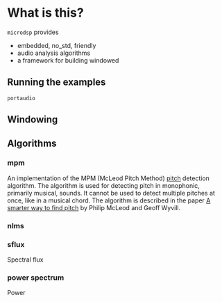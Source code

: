 # What is this?

`microdsp` provides

* embedded, no_std, friendly
* audio analysis algorithms
* a framework for building windowed

## Running the examples

`portaudio`

## Windowing

## Algorithms

### mpm

An implementation of the MPM (McLeod Pitch Method) [pitch](https://en.wikipedia.org/wiki/Pitch_%28music%29) detection algorithm. The algorithm is used for detecting pitch in monophonic, primarily musical, sounds. It cannot be used to detect multiple pitches at once, like in a musical chord. The algorithm is described in the paper [A smarter way to find pitch](http://www.cs.otago.ac.nz/tartini/papers/A_Smarter_Way_to_Find_Pitch.pdf) by Philip McLeod and Geoff Wyvill.

### nlms

### sflux

Spectral flux

### power spectrum

Power